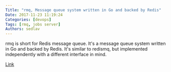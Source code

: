 ```yaml
---
Title: "rmq, Message queue system written in Go and backed by Redis"
Date: 2017-11-23 11:19:24
Categories: [devops]
Tags: [rmq, jobs server]
Authors: sedlav
---
```


rmq is short for Redis message queue. It's a message queue system written in Go and backed by Redis. It's similar to redismq, but implemented independently with a different interface in mind.

[Link](https://github.com/adjust/rmq)
